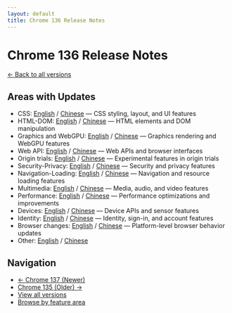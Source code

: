 ```yaml
---
layout: default
title: Chrome 136 Release Notes
---
```


# Chrome 136 Release Notes

[← Back to all versions](../index.html)

## Areas with Updates

- CSS: [English](./css-en.html) / [Chinese](./css-zh.html) — CSS styling, layout, and UI features
- HTML-DOM: [English](./html-dom-en.html) / [Chinese](./html-dom-zh.html) — HTML elements and DOM manipulation
- Graphics and WebGPU: [English](./graphics-webgpu-en.html) / [Chinese](./graphics-webgpu-zh.html) — Graphics rendering and WebGPU features
- Web API: [English](./webapi-en.html) / [Chinese](./webapi-zh.html) — Web APIs and browser interfaces
- Origin trials: [English](./origin-trials-en.html) / [Chinese](./origin-trials-zh.html) — Experimental features in origin trials
- Security-Privacy: [English](./security-privacy-en.html) / [Chinese](./security-privacy-zh.html) — Security and privacy features
- Navigation-Loading: [English](./navigation-loading-en.html) / [Chinese](./navigation-loading-zh.html) — Navigation and resource loading features
- Multimedia: [English](./multimedia-en.html) / [Chinese](./multimedia-zh.html) — Media, audio, and video features
- Performance: [English](./performance-en.html) / [Chinese](./performance-zh.html) — Performance optimizations and improvements
- Devices: [English](./devices-en.html) / [Chinese](./devices-zh.html) — Device APIs and sensor features
- Identity: [English](./identity-en.html) / [Chinese](./identity-zh.html) — Identity, sign-in, and account features
- Browser changes: [English](./browser-changes-en.html) / [Chinese](./browser-changes-zh.html) — Platform-level browser behavior updates
- Other: [English](./other-en.html) / [Chinese](./other-zh.html)

## Navigation

- [← Chrome 137 (Newer)](../chrome-137/index.html)
- [Chrome 135 (Older) →](../chrome-135/index.html)
- [View all versions](../index.html)
- [Browse by feature area](../../areas/index.html)

